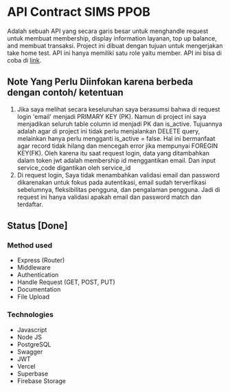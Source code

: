 # API Contract SIMS PPOB

Adalah sebuah API yang secara garis besar untuk menghandle request untuk membuat membership, display information layanan, top up balance, and membuat transaksi. Project ini dibuat dengan tujuan untuk mengerjakan take home test. API ini hanya memiliki satu role yaitu member. API ini bisa di coba di [link](https://contract-sims.vercel.app/api-docs/). 

## Note Yang Perlu Diinfokan karena berbeda dengan contoh/ ketentuan
1. Jika saya melihat secara keseluruhan saya berasumsi bahwa di request login 'email' menjadi PRIMARY KEY (PK). Namun di project ini saya menjadikan seluruh table column id menjadi PK dan is_active. Tujuannya adalah agar di project ini tidak perlu menjalankan DELETE query, melainkan hanya perlu mengganti is_active = false. Hal ini bermanfaat agar record tidak hilang dan mencegah error jika mempunyai FOREGIN KEY(FK). Oleh karena itu saat request login, data yang ditambahkan dalam token jwt adalah membership id menggantikan email. Dan input service_code digantikan oleh service_id
2. Di request login, Saya tidak menambahkan validasi email dan password dikarenakan untuk fokus pada autentikasi, email sudah terverfikasi sebelumnya, fleksibilitas pengguna, dan pengalaman pengguna. Jadi di request ini hanya validasi apakah email dan password match dan terdaftar. 

## Status [Done]

### Method used 
- Express (Router)
- Middleware 
- Authentication
- Handle Request (GET, POST, PUT)
- Documentation 
- File Upload 

### Technologies 
- Javascript 
- Node JS
- PostgreSQL 
- Swagger 
- JWT
- Vercel 
- Superbase 
- Firebase Storage